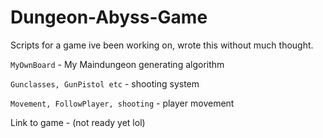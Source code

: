 # Dungeon-Abyss-Game
Scripts for a game ive been working on, wrote this without much thought. 

`MyOwnBoard` - My Maindungeon generating algorithm

`Gunclasses, GunPistol etc` - shooting system

`Movement, FollowPlayer, shooting` - player movement

Link to game - (not ready yet lol)